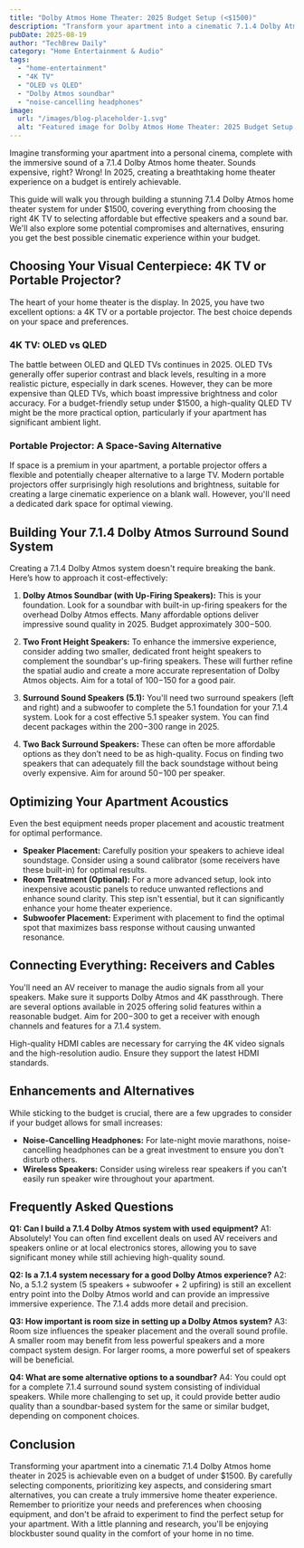 ```yaml
---
title: "Dolby Atmos Home Theater: 2025 Budget Setup (<$1500)"
description: "Transform your apartment into a cinematic 7.1.4 Dolby Atmos home theater in 2025! This complete guide helps you build the ultimate setup for under $1500. Learn about 4K TVs (OLED vs QLED) and Dolby Atmos soundbars.  Click to start building your dream home theater!"
pubDate: 2025-08-19
author: "TechBrew Daily"
category: "Home Entertainment & Audio"
tags:
  - "home-entertainment"
  - "4K TV"
  - "OLED vs QLED"
  - "Dolby Atmos soundbar"
  - "noise-cancelling headphones"
image:
  url: "/images/blog-placeholder-1.svg"
  alt: "Featured image for Dolby Atmos Home Theater: 2025 Budget Setup (<$1500)"
---
```


Imagine transforming your apartment into a personal cinema, complete with the immersive sound of a 7.1.4 Dolby Atmos home theater.  Sounds expensive, right?  Wrong!  In 2025, creating a breathtaking home theater experience on a budget is entirely achievable.

This guide will walk you through building a stunning 7.1.4 Dolby Atmos home theater system for under $1500, covering everything from choosing the right 4K TV to selecting affordable but effective speakers and a sound bar.  We'll also explore some potential compromises and alternatives, ensuring you get the best possible cinematic experience within your budget.

## Choosing Your Visual Centerpiece: 4K TV or Portable Projector?

The heart of your home theater is the display.  In 2025, you have two excellent options: a 4K TV or a portable projector.  The best choice depends on your space and preferences.

### 4K TV: OLED vs QLED

The battle between OLED and QLED TVs continues in 2025.  OLED TVs generally offer superior contrast and black levels, resulting in a more realistic picture, especially in dark scenes. However, they can be more expensive than QLED TVs, which boast impressive brightness and color accuracy. For a budget-friendly setup under $1500, a high-quality QLED TV might be the more practical option, particularly if your apartment has significant ambient light.

### Portable Projector: A Space-Saving Alternative

If space is a premium in your apartment, a portable projector offers a flexible and potentially cheaper alternative to a large TV.  Modern portable projectors offer surprisingly high resolutions and brightness, suitable for creating a large cinematic experience on a blank wall.  However,  you'll need a dedicated dark space for optimal viewing.

## Building Your 7.1.4 Dolby Atmos Surround Sound System

Creating a 7.1.4 Dolby Atmos system doesn't require breaking the bank.  Here’s how to approach it cost-effectively:

1. **Dolby Atmos Soundbar (with Up-Firing Speakers):** This is your foundation.  Look for a soundbar with built-in up-firing speakers for the overhead Dolby Atmos effects.  Many affordable options deliver impressive sound quality in 2025.  Budget approximately $300-$500.

2. **Two Front Height Speakers:** To enhance the immersive experience, consider adding two smaller, dedicated front height speakers to complement the soundbar's up-firing speakers.   These will further refine the spatial audio and create a more accurate representation of Dolby Atmos objects. Aim for a total of $100-$150 for a good pair.

3. **Surround Sound Speakers (5.1):**  You'll need two surround speakers (left and right) and a subwoofer to complete the 5.1 foundation for your 7.1.4 system. Look for a cost effective 5.1 speaker system. You can find decent packages within the $200-$300 range in 2025.

4. **Two Back Surround Speakers:** These can often be more affordable options as they don’t need to be as high-quality.  Focus on finding two speakers that can adequately fill the back soundstage without being overly expensive.   Aim for around $50-$100 per speaker.

## Optimizing Your Apartment Acoustics

Even the best equipment needs proper placement and acoustic treatment for optimal performance.  

* **Speaker Placement:** Carefully position your speakers to achieve ideal soundstage.  Consider using a sound calibrator (some receivers have these built-in) for optimal results.
* **Room Treatment (Optional):**  For a more advanced setup, look into inexpensive acoustic panels to reduce unwanted reflections and enhance sound clarity.  This step isn't essential, but it can significantly enhance your home theater experience.
* **Subwoofer Placement:** Experiment with placement to find the optimal spot that maximizes bass response without causing unwanted resonance.


##  Connecting Everything: Receivers and Cables

You'll need an AV receiver to manage the audio signals from all your speakers.  Make sure it supports Dolby Atmos and 4K passthrough. There are several options available in 2025 offering solid features within a reasonable budget. Aim for $200-$300 to get a receiver with enough channels and features for a 7.1.4 system.

High-quality HDMI cables are necessary for carrying the 4K video signals and the high-resolution audio.  Ensure they support the latest HDMI standards.


##  Enhancements and Alternatives

While sticking to the budget is crucial, there are a few upgrades to consider if your budget allows for small increases:

* **Noise-Cancelling Headphones:**  For late-night movie marathons, noise-cancelling headphones can be a great investment to ensure you don't disturb others.
* **Wireless Speakers:**  Consider using wireless rear speakers if you can't easily run speaker wire throughout your apartment.


## Frequently Asked Questions

**Q1: Can I build a 7.1.4 Dolby Atmos system with used equipment?**  A1: Absolutely!  You can often find excellent deals on used AV receivers and speakers online or at local electronics stores, allowing you to save significant money while still achieving high-quality sound.

**Q2:  Is a 7.1.4 system necessary for a good Dolby Atmos experience?** A2:  No, a 5.1.2 system (5 speakers + subwoofer + 2 upfiring) is still an excellent entry point into the Dolby Atmos world and can provide an impressive immersive experience.  The 7.1.4 adds more detail and precision.

**Q3: How important is room size in setting up a Dolby Atmos system?** A3:  Room size influences the speaker placement and the overall sound profile.  A smaller room may benefit from less powerful speakers and a more compact system design. For larger rooms, a more powerful set of speakers will be beneficial.

**Q4: What are some alternative options to a soundbar?** A4:  You could opt for a complete 7.1.4 surround sound system consisting of individual speakers. While more challenging to set up, it could provide better audio quality than a soundbar-based system for the same or similar budget, depending on component choices.


## Conclusion

Transforming your apartment into a cinematic 7.1.4 Dolby Atmos home theater in 2025 is achievable even on a budget of under $1500. By carefully selecting components, prioritizing key aspects, and considering smart alternatives, you can create a truly immersive home theater experience. Remember to prioritize your needs and preferences when choosing equipment, and don't be afraid to experiment to find the perfect setup for your apartment. With a little planning and research, you'll be enjoying blockbuster sound quality in the comfort of your home in no time.